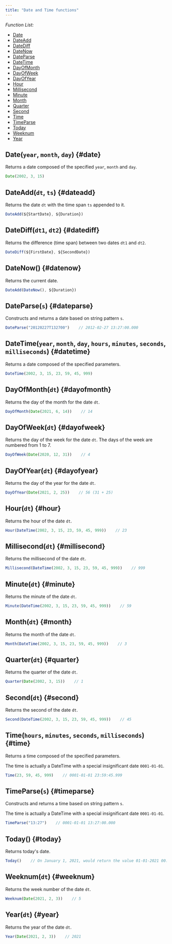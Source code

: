 ```yaml
---
title: "Date and Time functions"
---
```


*Function List:*

- [Date](#date)
- [DateAdd](#dateadd)
- [DateDiff](#datediff)
- [DateNow](#datenow)
- [DateParse](#dateparse)
- [DateTime](#datetime)
- [DayOfMonth](#dayofmonth)
- [DayOfWeek](#dayofweek)
- [DayOfYear](#dayofyear)
- [Hour](#hour)
- [Millisecond](#millisecond)
- [Minute](#minute)
- [Month](#month)
- [Quarter](#quarter)
- [Second](#second)
- [Time](#time)
- [TimeParse](#timeparse)
- [Today](#today)
- [Weeknum](#weeknum)
- [Year](#year)

## Date(`year`, `month`, `day`) {#date}

Returns a date composed of the specified `year`, `month` and `day`.

```javascript
Date(2002, 3, 15)
```

## DateAdd(`dt`, `ts`) {#dateadd}

Returns the date `dt` with the time span `ts` appended to it.

```javascript
DateAdd(${StartDate}, ${Duration})
```

## DateDiff(`dt1`, `dt2`) {#datediff}

Returns the difference (time span) between two dates `dt1` and `dt2`.

```javascript
DateDiff(${FirstDate}, ${SecondDate})
```

## DateNow() {#datenow}

Returns the current date.

```javascript
DateAdd(DateNow(), ${Duration})
```

## DateParse(`s`) {#dateparse}

Constructs and returns a date based on string pattern `s`.

```javascript
DateParse("20120227T132700")    // 2012-02-27 13:27:00.000
```

## DateTime(`year`, `month`, `day`, `hours`, `minutes`, `seconds`, `milliseconds`) {#datetime}

Returns a date composed of the specified parameters.

```javascript
DateTime(2002, 3, 15, 23, 59, 45, 999)
```

## DayOfMonth(`dt`) {#dayofmonth}

Returns the day of the month for the date `dt`.

```javascript
DayOfMonth(Date(2021, 6, 14))    // 14
```

## DayOfWeek(`dt`) {#dayofweek}

Returns the day of the week for the date `dt`. The days of the week are numbered from 1 to 7.

```javascript
DayOfWeek(Date(2020, 12, 31))    // 4
```

## DayOfYear(`dt`) {#dayofyear}

Returns the day of the year for the date `dt`.

```javascript
DayOfYear(Date(2021, 2, 25))    // 56 (31 + 25)
```

## Hour(`dt`) {#hour}

Returns the hour of the date `dt`.

```javascript
Hour(DateTime(2002, 3, 15, 23, 59, 45, 999))    // 23
```

## Millisecond(`dt`) {#millisecond}

Returns the millisecond of the date `dt`.

```javascript
Millisecond(DateTime(2002, 3, 15, 23, 59, 45, 999))    // 999
```

## Minute(`dt`) {#minute}

Returns the minute of the date `dt`.

```javascript
Minute(DateTime(2002, 3, 15, 23, 59, 45, 999))    // 59
```

## Month(`dt`) {#month}

Returns the month of the date `dt`.

```javascript
Month(DateTime(2002, 3, 15, 23, 59, 45, 999))    // 3
```

## Quarter(`dt`) {#quarter}

Returns the quarter of the date `dt`.

```javascript
Quarter(Date(2002, 3, 15))    // 1
```

## Second(`dt`) {#second}

Returns the second of the date `dt`.

```javascript
Second(DateTime(2002, 3, 15, 23, 59, 45, 999))    // 45
```

## Time(`hours`, `minutes`, `seconds`, `milliseconds`) {#time}

Returns a time composed of the specified parameters.

The time is actually a DateTime with a special insignificant date `0001-01-01`.

```javascript
Time(23, 59, 45, 999)    // 0001-01-01 23:59:45.999
```

## TimeParse(`s`) {#timeparse}

Constructs and returns a time based on string pattern `s`.

The time is actually a DateTime with a special insignificant date `0001-01-01`.

```javascript
TimeParse("13:27")    // 0001-01-01 13:27:00.000
```

## Today() {#today}

Returns today's date.

```javascript
Today()    // On January 1, 2021, would return the value 01-01-2021 00:00:00.000
```

## Weeknum(`dt`) {#weeknum}

Returns the week number of the date `dt`.

```javascript
Weeknum(Date(2021, 2, 3))    // 5
```

## Year(`dt`) {#year}

Returns the year of the date `dt`.

```javascript
Year(Date(2021, 2, 3))    // 2021
```
